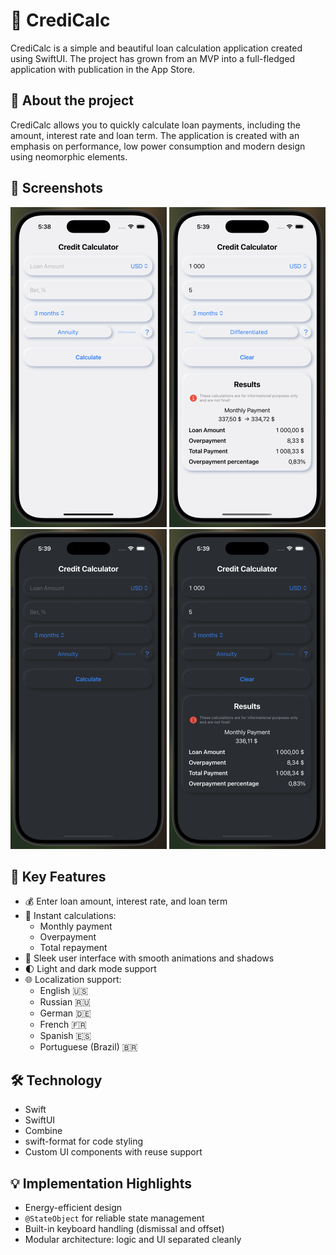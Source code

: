 # 🧮 CrediCalc
CrediCalc is a simple and beautiful loan calculation application created using SwiftUI. The project has grown from an MVP into a full-fledged application with publication in the App Store.

## 🚀 About the project
CrediCalc allows you to quickly calculate loan payments, including the amount, interest rate and loan term. The application is created with an emphasis on performance, low power consumption and modern design using neomorphic elements.

## 📸 Screenshots
<p align="center">
  <img src="preview/light.png" alt="Light Mode" width="250"/>
    <img src="preview/light-resl.png" alt="Light Mode Result" width="250"/>
  <img src="preview/dark.png" alt="Dark Mode" width="250"/>
  <img src="preview/dark-resl.png" alt="Dark Mode Result" width="250"/>
</p>

## 🔑 Key Features
- 💰 Enter loan amount, interest rate, and loan term
- 🧠 Instant calculations:
  - Monthly payment
  - Overpayment
  - Total repayment
- 🎨 Sleek user interface with smooth animations and shadows
- 🌓 Light and dark mode support
- 🌐 Localization support:
  - English 🇺🇸  
  - Russian 🇷🇺  
  - German 🇩🇪  
  - French 🇫🇷  
  - Spanish 🇪🇸  
  - Portuguese (Brazil) 🇧🇷  
    
## 🛠 Technology
* Swift
* SwiftUI
* Combine
* swift-format for code styling
* Custom UI components with reuse support 

## 💡 Implementation Highlights
- Energy-efficient design
- `@StateObject` for reliable state management
- Built-in keyboard handling (dismissal and offset)
- Modular architecture: logic and UI separated cleanly

<!--## 📦 App Store-->
<!--Available on the App Store: [CrediCalc]()-->
